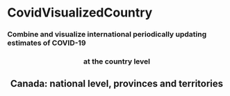 # CovidVisualizedCountry

### Combine and visualize international periodically updating estimates of COVID-19 
### <div align="center"> at the country level 
## <div align="center"> Canada: national level, provinces and territories

